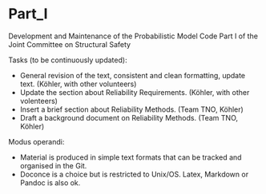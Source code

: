 # Part_I
Development and Maintenance of the Probabilistic Model Code Part I of the Joint Committee on Structural Safety

Tasks (to be continuously updated):
* General revision of the text, consistent and clean formatting, update text. (Köhler, with other volunteers)
* Update the section about Reliability Requirements. (Köhler, with other volenteers)
* Insert a brief section about Reliability Methods. (Team TNO, Köhler)
* Draft a background document on Reliability Methods. (Team TNO, Köhler)

Modus operandi:
* Material is produced in simple text formats that can be tracked and organised in the Git. 
* Doconce is a choice but is restricted to Unix/OS. Latex, Markdown or Pandoc is also ok.
